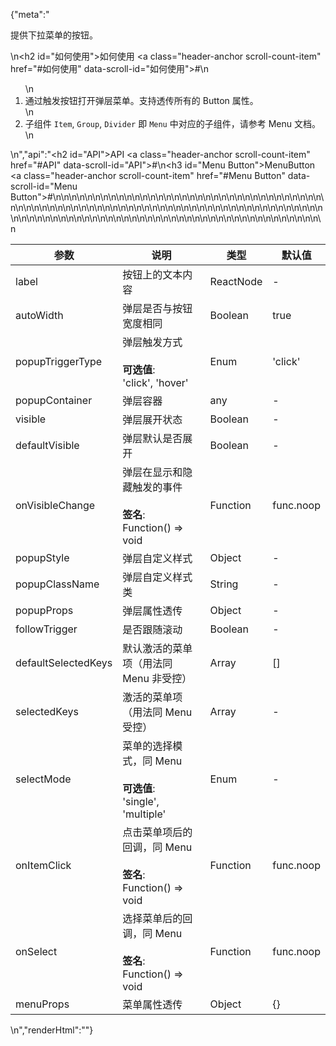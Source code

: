 {"meta":"<p>&#x63D0;&#x4F9B;&#x4E0B;&#x62C9;&#x83DC;&#x5355;&#x7684;&#x6309;&#x94AE;&#x3002;</p>\n<h2 id=\"&#x5982;&#x4F55;&#x4F7F;&#x7528;\">&#x5982;&#x4F55;&#x4F7F;&#x7528; <a class=\"header-anchor scroll-count-item\" href=\"#&#x5982;&#x4F55;&#x4F7F;&#x7528;\" data-scroll-id=\"&#x5982;&#x4F55;&#x4F7F;&#x7528;\">#</a></h2>\n<ol>\n<li>&#x901A;&#x8FC7;&#x89E6;&#x53D1;&#x6309;&#x94AE;&#x6253;&#x5F00;&#x5F39;&#x5C42;&#x83DC;&#x5355;&#x3002;&#x652F;&#x6301;&#x900F;&#x4F20;&#x6240;&#x6709;&#x7684; Button &#x5C5E;&#x6027;&#x3002;</li>\n<li>&#x5B50;&#x7EC4;&#x4EF6; <code>Item</code>, <code>Group</code>, <code>Divider</code> &#x5373; <code>Menu</code> &#x4E2D;&#x5BF9;&#x5E94;&#x7684;&#x5B50;&#x7EC4;&#x4EF6;&#xFF0C;&#x8BF7;&#x53C2;&#x8003; Menu &#x6587;&#x6863;&#x3002;</li>\n</ol>\n","api":"<h2 id=\"API\">API <a class=\"header-anchor scroll-count-item\" href=\"#API\" data-scroll-id=\"API\">#</a></h2>\n<h3 id=\"Menu Button\">MenuButton <a class=\"header-anchor scroll-count-item\" href=\"#Menu Button\" data-scroll-id=\"Menu Button\">#</a></h3>\n<table>\n<thead>\n<tr>\n<th>&#x53C2;&#x6570;</th>\n<th>&#x8BF4;&#x660E;</th>\n<th>&#x7C7B;&#x578B;</th>\n<th>&#x9ED8;&#x8BA4;&#x503C;</th>\n</tr>\n</thead>\n<tbody>\n<tr>\n<td>label</td>\n<td>&#x6309;&#x94AE;&#x4E0A;&#x7684;&#x6587;&#x672C;&#x5185;&#x5BB9;</td>\n<td>ReactNode</td>\n<td>-</td>\n</tr>\n<tr>\n<td>autoWidth</td>\n<td>&#x5F39;&#x5C42;&#x662F;&#x5426;&#x4E0E;&#x6309;&#x94AE;&#x5BBD;&#x5EA6;&#x76F8;&#x540C;</td>\n<td>Boolean</td>\n<td>true</td>\n</tr>\n<tr>\n<td>popupTriggerType</td>\n<td>&#x5F39;&#x5C42;&#x89E6;&#x53D1;&#x65B9;&#x5F0F;<br><br><strong>&#x53EF;&#x9009;&#x503C;</strong>:<br>&apos;click&apos;, &apos;hover&apos;</td>\n<td>Enum</td>\n<td>&apos;click&apos;</td>\n</tr>\n<tr>\n<td>popupContainer</td>\n<td>&#x5F39;&#x5C42;&#x5BB9;&#x5668;</td>\n<td>any</td>\n<td>-</td>\n</tr>\n<tr>\n<td>visible</td>\n<td>&#x5F39;&#x5C42;&#x5C55;&#x5F00;&#x72B6;&#x6001;</td>\n<td>Boolean</td>\n<td>-</td>\n</tr>\n<tr>\n<td>defaultVisible</td>\n<td>&#x5F39;&#x5C42;&#x9ED8;&#x8BA4;&#x662F;&#x5426;&#x5C55;&#x5F00;</td>\n<td>Boolean</td>\n<td>-</td>\n</tr>\n<tr>\n<td>onVisibleChange</td>\n<td>&#x5F39;&#x5C42;&#x5728;&#x663E;&#x793A;&#x548C;&#x9690;&#x85CF;&#x89E6;&#x53D1;&#x7684;&#x4E8B;&#x4EF6;<br><br><strong>&#x7B7E;&#x540D;</strong>:<br>Function() =&gt; void</td>\n<td>Function</td>\n<td>func.noop</td>\n</tr>\n<tr>\n<td>popupStyle</td>\n<td>&#x5F39;&#x5C42;&#x81EA;&#x5B9A;&#x4E49;&#x6837;&#x5F0F;</td>\n<td>Object</td>\n<td>-</td>\n</tr>\n<tr>\n<td>popupClassName</td>\n<td>&#x5F39;&#x5C42;&#x81EA;&#x5B9A;&#x4E49;&#x6837;&#x5F0F;&#x7C7B;</td>\n<td>String</td>\n<td>-</td>\n</tr>\n<tr>\n<td>popupProps</td>\n<td>&#x5F39;&#x5C42;&#x5C5E;&#x6027;&#x900F;&#x4F20;</td>\n<td>Object</td>\n<td>-</td>\n</tr>\n<tr>\n<td>followTrigger</td>\n<td>&#x662F;&#x5426;&#x8DDF;&#x968F;&#x6EDA;&#x52A8;</td>\n<td>Boolean</td>\n<td>-</td>\n</tr>\n<tr>\n<td>defaultSelectedKeys</td>\n<td>&#x9ED8;&#x8BA4;&#x6FC0;&#x6D3B;&#x7684;&#x83DC;&#x5355;&#x9879;&#xFF08;&#x7528;&#x6CD5;&#x540C; Menu &#x975E;&#x53D7;&#x63A7;&#xFF09;</td>\n<td>Array</td>\n<td>[]</td>\n</tr>\n<tr>\n<td>selectedKeys</td>\n<td>&#x6FC0;&#x6D3B;&#x7684;&#x83DC;&#x5355;&#x9879;&#xFF08;&#x7528;&#x6CD5;&#x540C; Menu &#x53D7;&#x63A7;&#xFF09;</td>\n<td>Array</td>\n<td>-</td>\n</tr>\n<tr>\n<td>selectMode</td>\n<td>&#x83DC;&#x5355;&#x7684;&#x9009;&#x62E9;&#x6A21;&#x5F0F;&#xFF0C;&#x540C; Menu<br><br><strong>&#x53EF;&#x9009;&#x503C;</strong>:<br>&apos;single&apos;, &apos;multiple&apos;</td>\n<td>Enum</td>\n<td>-</td>\n</tr>\n<tr>\n<td>onItemClick</td>\n<td>&#x70B9;&#x51FB;&#x83DC;&#x5355;&#x9879;&#x540E;&#x7684;&#x56DE;&#x8C03;&#xFF0C;&#x540C; Menu<br><br><strong>&#x7B7E;&#x540D;</strong>:<br>Function() =&gt; void</td>\n<td>Function</td>\n<td>func.noop</td>\n</tr>\n<tr>\n<td>onSelect</td>\n<td>&#x9009;&#x62E9;&#x83DC;&#x5355;&#x540E;&#x7684;&#x56DE;&#x8C03;&#xFF0C;&#x540C; Menu<br><br><strong>&#x7B7E;&#x540D;</strong>:<br>Function() =&gt; void</td>\n<td>Function</td>\n<td>func.noop</td>\n</tr>\n<tr>\n<td>menuProps</td>\n<td>&#x83DC;&#x5355;&#x5C5E;&#x6027;&#x900F;&#x4F20;</td>\n<td>Object</td>\n<td>{}</td>\n</tr>\n</tbody>\n</table>\n","renderHtml":"<script>(function(){'use strict';\n\nvar _next = require('@alifd/next');\n\nwindow.loadingRenderScript = function (loading) {\n    var showMessage = arguments.length > 1 && arguments[1] !== undefined ? arguments[1] : true;\n\n    try {\n        if (loading) {\n            ReactDOM.render(React.createElement(_next.Loading, { visible: true, fullScreen: true }), document.getElementById('demo-loading-state'));\n            return;\n        }\n        ReactDOM.unmountComponentAtNode(document.getElementById('demo-loading-state'));\n        showMessage && _next.Message.success(window.localStorage.liveDemo === \"true\" ? \"切换到在线编辑模式成功，点击代码区域即可编辑预览。\" : \"切换到预览模式成功，代码展示为只读模式。\");\n    } catch (e) {\n        _next.Message.error(window.localStorage.liveDemo === \"true\" ? \"切换到在线编辑模式失败，请联系管理员。\" : \"切换到预览模式失败，请联系管理员。\");\n    }\n};\n\nwindow.demoNames = [];\nwindow.renderFuncs = [];\nReactDOM.render(React.createElement(\n    React.Fragment,\n    null,\n    React.createElement(\n        'span',\n        { id: 'live-demo', role: 'img', 'aria-label': 'edit', className: 'code-box-expand-trigger' },\n        React.createElement(\n            _next.Balloon.Tooltip,\n            {\n                align: 'b',\n                style: { maxWidth: 320, marginTop: 24 },\n                trigger: React.createElement(\n                    'svg',\n                    { id: 'live-on', viewBox: '0 0 16 16', focusable: 'false', className: '', 'data-icon': 'edit',\n                        width: '1em', height: '1em', fill: 'currentColor', 'aria-hidden': 'true',\n                        style: { boxSizing: 'border-box', border: '1.8 solid rgba(0, 0, 0, .45)', width: 20, height: 20, padding: 2 } },\n                    React.createElement('path', { d: 'M9.69559557,3.62666667 L2.20866223,11.1146667 L1.8673289,12.3562667 L3.1153289,12.0181333 L10.6011956,4.53226667 L9.69559557,3.62666667 Z M10.4497289,2.87253333 L11.3553289,3.77813333 L12.2673289,2.86613333 C12.4290988,2.70436348 12.4922771,2.46857876 12.4330652,2.24759702 C12.3738533,2.02661528 12.201247,1.85400889 11.9802652,1.79479701 C11.7592835,1.73558513 11.5234988,1.79876346 11.3617289,1.96053333 L10.4497289,2.87253333 L10.4497289,2.87253333 Z M13.0203956,1.20639113 C13.3405419,1.52647328 13.5204044,1.96062968 13.5204044,2.41333333 C13.5204044,2.86603699 13.3405419,3.30019339 13.0203956,3.62026667 L3.6689289,12.9728 L0.346262232,13.8741333 L1.25506223,10.5589333 L10.6075956,1.20639113 C10.9276688,0.886253633 11.3618252,0.706391131 11.8145289,0.706391131 C12.2672326,0.706391131 12.701389,0.886253633 13.0214622,1.20639113 L13.0203956,1.20639113 Z M1,15 L11,15 L11,16 L1,16 L1,15 Z' })\n                )\n            },\n            React.createElement(\n                'span',\n                null,\n                '\\u4F7F\\u7528\\u5728\\u7EBF\\u7F16\\u8F91\\u6A21\\u5F0F'\n            )\n        ),\n        React.createElement(\n            _next.Balloon.Tooltip,\n            {\n                align: 'b',\n                style: { maxWidth: 320, marginTop: 24 },\n                trigger: React.createElement(\n                    'svg',\n                    { id: 'live-off', viewBox: '0 0 16 16', focusable: 'false', className: '', 'data-icon': 'edit',\n                        width: '1em', height: '1em', 'aria-hidden': 'true',\n                        style: { boxSizing: 'border-box', border: '1.8 solid rgba(0, 0, 0, .45)', width: 20, height: 20, padding: 2, display: 'none' } },\n                    React.createElement('path', { d: 'M9.69559557,3.62666667 L2.20866223,11.1146667 L1.8673289,12.3562667 L3.1153289,12.0181333 L10.6011956,4.53226667 L9.69559557,3.62666667 Z M10.4497289,2.87253333 L11.3553289,3.77813333 L12.2673289,2.86613333 C12.4290988,2.70436348 12.4922771,2.46857876 12.4330652,2.24759702 C12.3738533,2.02661528 12.201247,1.85400889 11.9802652,1.79479701 C11.7592835,1.73558513 11.5234988,1.79876346 11.3617289,1.96053333 L10.4497289,2.87253333 L10.4497289,2.87253333 Z M13.0203956,1.20639113 C13.3405419,1.52647328 13.5204044,1.96062968 13.5204044,2.41333333 C13.5204044,2.86603699 13.3405419,3.30019339 13.0203956,3.62026667 L3.6689289,12.9728 L0.346262232,13.8741333 L1.25506223,10.5589333 L10.6075956,1.20639113 C10.9276688,0.886253633 11.3618252,0.706391131 11.8145289,0.706391131 C12.2672326,0.706391131 12.701389,0.886253633 13.0214622,1.20639113 L13.0203956,1.20639113 Z M1,15 L11,15 L11,16 L1,16 L1,15 Z' })\n                )\n            },\n            React.createElement(\n                'span',\n                null,\n                '\\u4F7F\\u7528\\u9884\\u89C8\\u6A21\\u5F0F'\n            )\n        )\n    ),\n    React.createElement(\n        _next.Balloon.Tooltip,\n        {\n            align: 'b',\n            style: { maxWidth: 320 },\n            trigger: React.createElement(\n                'span',\n                { id: 'expand-all', role: 'img', 'aria-label': 'code', className: 'code-box-expand-trigger' },\n                React.createElement(\n                    'svg',\n                    { id: 'all-not-expand', viewBox: '0 0 16 16', focusable: 'false', className: '', 'data-icon': 'code',\n                        fill: 'currentColor', 'aria-hidden': 'true', style: { padding: '2px 0' } },\n                    React.createElement('path', { d: 'M16,0 L16,16 L0,16 L0,0 L16,0 Z M15,1 L1,1 L1,15 L15,15 L15,1 Z M13,11 L13,12 L8,12 L8,11 L13,11 Z M3.33419059,3.86073652 L7.22040532,7.74695124 L3.33419127,11.6331801 L2.62708313,10.9260747 L5.806,7.747 L2.62708313,4.5678433 L3.33419059,3.86073652 Z' })\n                ),\n                React.createElement(\n                    'svg',\n                    { id: 'all-expanded', viewBox: '0 0 16 16', focusable: 'false', className: '', 'data-icon': 'code',\n                        width: '1em', height: '1em', 'aria-hidden': 'true', style: { display: 'none', padding: '2px 0' } },\n                    React.createElement('path', { d: 'M16,0 L16,16 L0,16 L0,0 L16,0 Z M15,1 L1,1 L1,15 L15,15 L15,1 Z M13,11 L13,12 L8,12 L8,11 L13,11 Z M3.33419059,3.86073652 L7.22040532,7.74695124 L3.33419127,11.6331801 L2.62708313,10.9260747 L5.806,7.747 L2.62708313,4.5678433 L3.33419059,3.86073652 Z' })\n                )\n            )\n        },\n        React.createElement(\n            'span',\n            null,\n            '\\u5C55\\u5F00\\u6240\\u6709\\u4EE3\\u7801'\n        )\n    ),\n    React.createElement(\n        _next.Balloon.Tooltip,\n        {\n            align: 'b',\n            style: { maxWidth: 320 },\n            trigger: React.createElement(\n                'span',\n                { id: 'debug-demo', role: 'img', 'aria-label': 'debug', className: 'code-box-expand-trigger' },\n                React.createElement(\n                    'svg',\n                    { id: 'debug-hide', width: '20px', height: '20px', viewBox: '0 0 20 20', fill: 'currentColor' },\n                    React.createElement('path', { d: 'M16.413,5.123 L17.497,5.125 L17.4938579,5.24712566 C17.4124011,6.50550853 16.4031377,7.52061238 15.1270346,7.59281941 L15.1270346,7.59281941 L14.7841667,7.60199902 L14.7841667,9.95 L17.834,9.95 L17.831,10.959 L14.7841667,10.9566667 L14.7841667,13.0316667 L14.7801982,13.2199617 L14.7627557,13.5369659 L14.8923079,13.5922729 L15.0760387,13.6769401 C16.2193459,14.2436639 16.9714896,15.3821922 17.0442066,16.6561778 L17.0442066,16.6561778 L17.049,16.817 L16.041,16.815 L16.0369034,16.6766262 C15.977166,15.8346669 15.5050511,15.0825334 14.7825181,14.6606226 L14.7825181,14.6606226 L14.5732891,14.538447 L14.4929745,14.7670366 L14.3977548,15.0175969 C13.9586581,16.0904742 13.1783448,16.9922153 12.1738893,17.5807743 C11.3678119,18.0526063 10.4502591,18.3006331 9.5161454,18.2991922 C8.58163819,18.3008405 7.66433888,18.0528072 6.8585976,17.5807666 C5.77722924,16.9468191 4.95575892,15.9497869 4.54036671,14.767059 L4.54036671,14.767059 L4.46020284,14.5388119 L4.25109728,14.6604582 L4.09864344,14.7565156 C3.45588133,15.1940269 3.04845604,15.9027194 2.99379785,16.67833 L2.99379785,16.67833 L2.988,16.817 L1.981,16.815 L1.98660477,16.6560529 C2.06302813,15.314598 2.89278604,14.1232567 4.13931435,13.5914585 L4.13931435,13.5914585 L4.26860859,13.5362986 L4.24966701,13.2084637 L4.24663589,13.0264918 L4.24666666,10.955 L1.197,10.955 L1.2,9.946 L4.24666666,9.94916666 L4.24666666,7.59660523 L4.04660524,7.59666667 L3.84744418,7.58883329 C3.25325975,7.54182361 2.6925671,7.28480262 2.2680489,6.86028442 L2.2680489,6.86028442 L2.13280475,6.71387571 C1.78900766,6.31075438 1.58128642,5.80905308 1.53950003,5.28088914 L1.53950003,5.28088914 L1.533,5.123 L2.618,5.125 L2.62315839,5.21874346 C2.68759515,5.89583723 3.22449438,6.44084418 3.90945934,6.5057741 L3.90945934,6.5057741 L4.03681945,6.51225743 L14.9841667,6.5125 L15.1220431,6.50595782 C15.8026115,6.44103331 16.3435021,5.90036306 16.4084549,5.21958988 L16.4084549,5.21958988 L16.413,5.123 Z M13.7,7.59664574 L5.33083334,7.59752091 L5.33083334,13.0325 L5.33809023,13.2809236 C5.37672347,13.9404662 5.56904731,14.574915 5.90158405,15.1427371 C6.4707333,16.1166781 7.40862559,16.8201762 8.50312303,17.0940194 L8.50312303,17.0940194 L8.97333334,17.1966415 L8.973,9.244 L10.061,9.247 L10.0583333,17.1899644 L10.2957078,17.1448102 L10.5315479,17.0928761 C11.6216842,16.8196938 12.5603581,16.1186245 13.1309897,15.1426111 C13.4628207,14.5757511 13.6554534,13.9381428 13.6930063,13.2822658 L13.6930063,13.2822658 L13.7,13.0380922 L13.7,7.59664574 Z M9.67166666,1.2 L9.94946991,1.20765814 C10.5902009,1.24335099 11.1774701,1.40349507 11.6876465,1.68145803 C12.2650485,1.99511049 12.7390562,2.46911818 13.0525889,3.04630002 L13.0525889,3.04630002 L13.1645227,3.26967079 C13.3738758,3.72555777 13.495913,4.2354958 13.5265083,4.78469633 L13.5265083,4.78469633 L13.533,5.021 L12.527,5.019 L12.5208902,4.8181819 C12.4911588,4.33711391 12.3726061,3.90241819 12.1697037,3.53081905 C11.9481223,3.12205789 11.6121088,2.78604432 11.2028132,2.56417225 C10.828898,2.35743243 10.3832897,2.23842323 9.88647544,2.21195 L9.88647544,2.21195 L9.67656315,2.20672661 L9.35916666,2.20666666 L9.11516207,2.2140909 C8.63471889,2.24374606 8.20055659,2.3619904 7.82860231,2.56430863 C7.41544155,2.79041125 7.08700404,3.11884877 6.86198002,3.5307879 L6.86198002,3.5307879 L6.76748586,3.72015117 C6.62182946,4.04481669 6.53549448,4.41405034 6.51076216,4.81686753 L6.51076216,4.81686753 L6.504,5.021 L5.497,5.019 L5.5043248,4.78469675 C5.54001765,4.1439658 5.70016173,3.55669654 5.97812469,3.04652017 C6.29196922,2.46904388 6.76626177,1.99502471 7.34373435,1.68161345 C7.86205179,1.39947142 8.45947065,1.23827271 9.11167854,1.20558259 L9.11167854,1.20558259 L9.36451498,1.19994903 L9.67166666,1.2 Z' })\n                ),\n                React.createElement(\n                    'svg',\n                    { id: 'debug-show', width: '20px', height: '20px', viewBox: '0 0 20 20', style: { display: 'none' } },\n                    React.createElement('path', { d: 'M16.413,5.123 L17.497,5.125 L17.4938579,5.24712566 C17.4124011,6.50550853 16.4031377,7.52061238 15.1270346,7.59281941 L15.1270346,7.59281941 L14.7841667,7.60199902 L14.7841667,9.95 L17.834,9.95 L17.831,10.959 L14.7841667,10.9566667 L14.7841667,13.0316667 L14.7801982,13.2199617 L14.7627557,13.5369659 L14.8923079,13.5922729 L15.0760387,13.6769401 C16.2193459,14.2436639 16.9714896,15.3821922 17.0442066,16.6561778 L17.0442066,16.6561778 L17.049,16.817 L16.041,16.815 L16.0369034,16.6766262 C15.977166,15.8346669 15.5050511,15.0825334 14.7825181,14.6606226 L14.7825181,14.6606226 L14.5732891,14.538447 L14.4929745,14.7670366 L14.3977548,15.0175969 C13.9586581,16.0904742 13.1783448,16.9922153 12.1738893,17.5807743 C11.3678119,18.0526063 10.4502591,18.3006331 9.5161454,18.2991922 C8.58163819,18.3008405 7.66433888,18.0528072 6.8585976,17.5807666 C5.77722924,16.9468191 4.95575892,15.9497869 4.54036671,14.767059 L4.54036671,14.767059 L4.46020284,14.5388119 L4.25109728,14.6604582 L4.09864344,14.7565156 C3.45588133,15.1940269 3.04845604,15.9027194 2.99379785,16.67833 L2.99379785,16.67833 L2.988,16.817 L1.981,16.815 L1.98660477,16.6560529 C2.06302813,15.314598 2.89278604,14.1232567 4.13931435,13.5914585 L4.13931435,13.5914585 L4.26860859,13.5362986 L4.24966701,13.2084637 L4.24663589,13.0264918 L4.24666666,10.955 L1.197,10.955 L1.2,9.946 L4.24666666,9.94916666 L4.24666666,7.59660523 L4.04660524,7.59666667 L3.84744418,7.58883329 C3.25325975,7.54182361 2.6925671,7.28480262 2.2680489,6.86028442 L2.2680489,6.86028442 L2.13280475,6.71387571 C1.78900766,6.31075438 1.58128642,5.80905308 1.53950003,5.28088914 L1.53950003,5.28088914 L1.533,5.123 L2.618,5.125 L2.62315839,5.21874346 C2.68759515,5.89583723 3.22449438,6.44084418 3.90945934,6.5057741 L3.90945934,6.5057741 L4.03681945,6.51225743 L14.9841667,6.5125 L15.1220431,6.50595782 C15.8026115,6.44103331 16.3435021,5.90036306 16.4084549,5.21958988 L16.4084549,5.21958988 L16.413,5.123 Z M13.7,7.59664574 L5.33083334,7.59752091 L5.33083334,13.0325 L5.33809023,13.2809236 C5.37672347,13.9404662 5.56904731,14.574915 5.90158405,15.1427371 C6.4707333,16.1166781 7.40862559,16.8201762 8.50312303,17.0940194 L8.50312303,17.0940194 L8.97333334,17.1966415 L8.973,9.244 L10.061,9.247 L10.0583333,17.1899644 L10.2957078,17.1448102 L10.5315479,17.0928761 C11.6216842,16.8196938 12.5603581,16.1186245 13.1309897,15.1426111 C13.4628207,14.5757511 13.6554534,13.9381428 13.6930063,13.2822658 L13.6930063,13.2822658 L13.7,13.0380922 L13.7,7.59664574 Z M9.67166666,1.2 L9.94946991,1.20765814 C10.5902009,1.24335099 11.1774701,1.40349507 11.6876465,1.68145803 C12.2650485,1.99511049 12.7390562,2.46911818 13.0525889,3.04630002 L13.0525889,3.04630002 L13.1645227,3.26967079 C13.3738758,3.72555777 13.495913,4.2354958 13.5265083,4.78469633 L13.5265083,4.78469633 L13.533,5.021 L12.527,5.019 L12.5208902,4.8181819 C12.4911588,4.33711391 12.3726061,3.90241819 12.1697037,3.53081905 C11.9481223,3.12205789 11.6121088,2.78604432 11.2028132,2.56417225 C10.828898,2.35743243 10.3832897,2.23842323 9.88647544,2.21195 L9.88647544,2.21195 L9.67656315,2.20672661 L9.35916666,2.20666666 L9.11516207,2.2140909 C8.63471889,2.24374606 8.20055659,2.3619904 7.82860231,2.56430863 C7.41544155,2.79041125 7.08700404,3.11884877 6.86198002,3.5307879 L6.86198002,3.5307879 L6.76748586,3.72015117 C6.62182946,4.04481669 6.53549448,4.41405034 6.51076216,4.81686753 L6.51076216,4.81686753 L6.504,5.021 L5.497,5.019 L5.5043248,4.78469675 C5.54001765,4.1439658 5.70016173,3.55669654 5.97812469,3.04652017 C6.29196922,2.46904388 6.76626177,1.99502471 7.34373435,1.68161345 C7.86205179,1.39947142 8.45947065,1.23827271 9.11167854,1.20558259 L9.11167854,1.20558259 L9.36451498,1.19994903 L9.67166666,1.2 Z' })\n                )\n            )\n        },\n        React.createElement(\n            'span',\n            null,\n            '\\u663E\\u793A\\u8C03\\u8BD5demo'\n        )\n    )\n), document.getElementById('global-control'));})()</script>"}